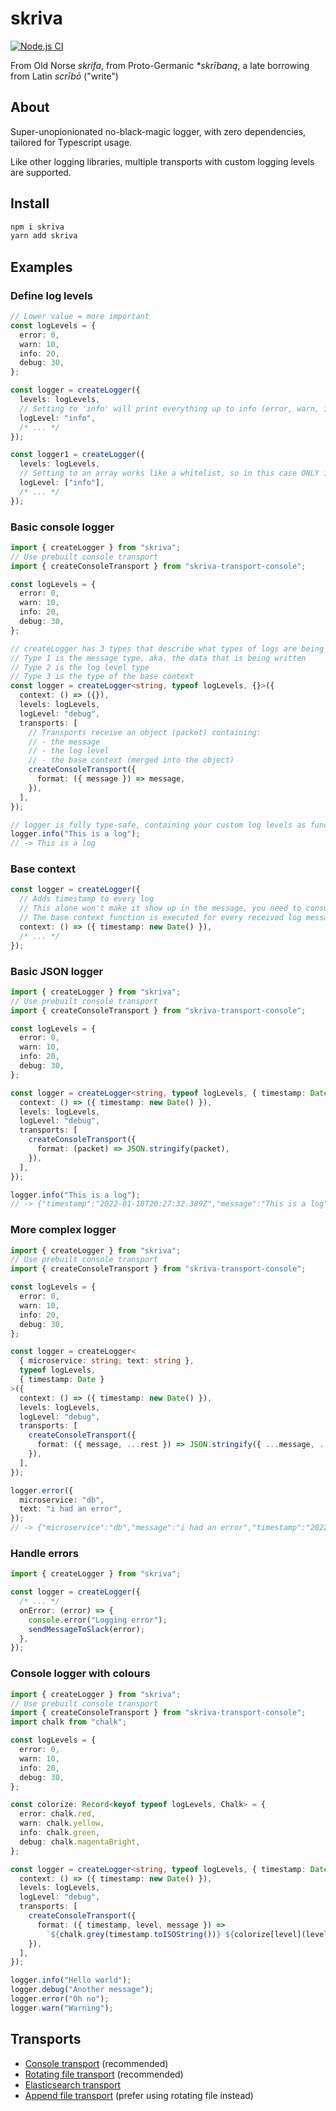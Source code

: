 # skriva

[![Node.js CI](https://github.com/marvin-j97/skriva/actions/workflows/node.js.yml/badge.svg)](https://github.com/marvin-j97/skriva/actions/workflows/node.js.yml)

From Old Norse _skrifa_, from Proto-Germanic _\*skrībaną_, a late borrowing from Latin _scrībō_ ("write")

## About

Super-unopionionated no-black-magic logger, with zero dependencies, tailored for Typescript usage.

Like other logging libraries, multiple transports with custom logging levels are supported.

## Install

```bash
npm i skriva
yarn add skriva
```

## Examples

### Define log levels

```typescript
// Lower value = more important
const logLevels = {
  error: 0,
  warn: 10,
  info: 20,
  debug: 30,
};

const logger = createLogger({
  levels: logLevels,
  // Setting to 'info' will print everything up to info (error, warn, info in this case)
  logLevel: "info",
  /* ... */
});

const logger1 = createLogger({
  levels: logLevels,
  // Setting to an array works like a whitelist, so in this case ONLY info will be printed
  logLevel: ["info"],
  /* ... */
});
```

### Basic console logger

```typescript
import { createLogger } from "skriva";
// Use prebuilt console transport
import { createConsoleTransport } from "skriva-transport-console";

const logLevels = {
  error: 0,
  warn: 10,
  info: 20,
  debug: 30,
};

// createLogger has 3 types that describe what types of logs are being used
// Type 1 is the message type, aka. the data that is being written
// Type 2 is the log level type
// Type 3 is the type of the base context
const logger = createLogger<string, typeof logLevels, {}>({
  context: () => ({}),
  levels: logLevels,
  logLevel: "debug",
  transports: [
    // Transports receive an object (packet) containing:
    // - the message
    // - the log level
    // - the base context (merged into the object)
    createConsoleTransport({
      format: ({ message }) => message,
    }),
  ],
});

// logger is fully type-safe, containing your custom log levels as functions
logger.info("This is a log");
// -> This is a log
```

### Base context

```typescript
const logger = createLogger({
  // Adds timestamp to every log
  // This alone won't make it show up in the message, you need to consume the context (see "More complex logger" or "Console logger with colours")
  // The base context function is executed for every received log message
  context: () => ({ timestamp: new Date() }),
  /* ... */
});
```

### Basic JSON logger

```typescript
import { createLogger } from "skriva";
// Use prebuilt console transport
import { createConsoleTransport } from "skriva-transport-console";

const logLevels = {
  error: 0,
  warn: 10,
  info: 20,
  debug: 30,
};

const logger = createLogger<string, typeof logLevels, { timestamp: Date }>({
  context: () => ({ timestamp: new Date() }),
  levels: logLevels,
  logLevel: "debug",
  transports: [
    createConsoleTransport({
      format: (packet) => JSON.stringify(packet),
    }),
  ],
});

logger.info("This is a log");
// -> {"timestamp":"2022-01-18T20:27:32.389Z","message":"This is a log","level":"info"}
```

### More complex logger

```typescript
import { createLogger } from "skriva";
// Use prebuilt console transport
import { createConsoleTransport } from "skriva-transport-console";

const logLevels = {
  error: 0,
  warn: 10,
  info: 20,
  debug: 30,
};

const logger = createLogger<
  { microservice: string; text: string },
  typeof logLevels,
  { timestamp: Date }
>({
  context: () => ({ timestamp: new Date() }),
  levels: logLevels,
  logLevel: "debug",
  transports: [
    createConsoleTransport({
      format: ({ message, ...rest }) => JSON.stringify({ ...message, ...rest }),
    }),
  ],
});

logger.error({
  microservice: "db",
  text: "i had an error",
});
// -> {"microservice":"db","message":"i had an error","timestamp":"2022-01-18T20:31:10.553Z","level":"error"}
```

### Handle errors

```typescript
import { createLogger } from "skriva";

const logger = createLogger({
  /* ... */
  onError: (error) => {
    console.error("Logging error");
    sendMessageToSlack(error);
  },
});
```

### Console logger with colours

```typescript
import { createLogger } from "skriva";
// Use prebuilt console transport
import { createConsoleTransport } from "skriva-transport-console";
import chalk from "chalk";

const logLevels = {
  error: 0,
  warn: 10,
  info: 20,
  debug: 30,
};

const colorize: Record<keyof typeof logLevels, Chalk> = {
  error: chalk.red,
  warn: chalk.yellow,
  info: chalk.green,
  debug: chalk.magentaBright,
};

const logger = createLogger<string, typeof logLevels, { timestamp: Date }>({
  context: () => ({ timestamp: new Date() }),
  levels: logLevels,
  logLevel: "debug",
  transports: [
    createConsoleTransport({
      format: ({ timestamp, level, message }) =>
        `${chalk.grey(timestamp.toISOString())} ${colorize[level](level)} ${message}`,
    }),
  ],
});

logger.info("Hello world");
logger.debug("Another message");
logger.error("Oh no");
logger.warn("Warning");
```

## Transports

- [Console transport](./packages/skriva-transport-console) (recommended)
- [Rotating file transport](./packages/skriva-transport-rotate-file) (recommended)
- [Elasticsearch transport](./packages/skriva-transport-elasticsearch)
- [Append file transport](./packages/skriva-transport-append-file) (prefer using rotating file instead)
